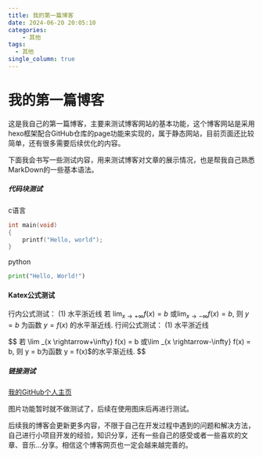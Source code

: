 ```yaml
---
title: 我的第一篇博客
date: 2024-06-20 20:05:10
categories:
    - 其他
tags:
  - 其他
single_column: true
---
```


# 我的第一篇博客

这是我自己的第一篇博客，主要来测试博客网站的基本功能，这个博客网站是采用hexo框架配合GitHub仓库的page功能来实现的，属于静态网站，目前页面还比较简单，还有很多需要后续优化的内容。
<!--more-->
下面我会书写一些测试内容，用来测试博客对文章的展示情况，也是帮我自己熟悉MarkDown的一些基本语法。
##### 代码块测试
c语言

```c
int main(void)
{
    printf("Hello, world"); 
}
```
python

```python
print("Hello, World!")
```

#### Katex公式测试
行内公式测试：
(1) 水平浙近线
若 $\lim _{x \rightarrow+\infty} f(x) = b$ 或$\lim _{x \rightarrow-\infty} f(x) = b$, 则  $y = b$ 为函数 $y = f(x)$  的水平渐近线.
行间公式测试：
(1) 水平浙近线
<div>$$
若 \lim _{x \rightarrow+\infty} f(x) = b 或\lim _{x \rightarrow-\infty} f(x) = b, 则  y = b为函数 y = f(x)$的水平渐近线.
$$</div>

##### 链接测试
[我的GitHub个人主页](https://github.com/AKIqiufeng)

图片功能暂时就不做测试了，后续在使用图床后再进行测试。

后续我的博客会更新更多内容，不限于自己在开发过程中遇到的问题和解决方法，自己进行小项目开发的经验，知识分享，还有一些自己的感受或者一些喜欢的文章、音乐...分享。相信这个博客网页也一定会越来越完善的。